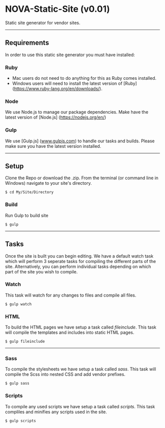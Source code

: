 # NOVA-Static-Site (v0.01)
Static site generator for vendor sites.
___
## Requirements
In order to use this static site generator you must have installed:

### Ruby
  - Mac users do not need to do anything for this as Ruby comes installed.
  - Windows users will need to install the latest version of [Ruby] (https://www.ruby-lang.org/en/downloads/).
  
### Node
We use Node.js to manage our package dependencies. Make have the latest version of [Node.js] (https://nodejs.org/en/)
  
### Gulp
We use [Gulp.js] (www.gulpjs.com) to handle our tasks and builds. Please make sure you have the latest version installed.

___
## Setup

Clone the Repo or download the .zip.
From the terminal (or command line in Windows) navigate to your site's directory.

```Linux Kernel Module
$ cd My/Site/Directory
```
### Build
Run Gulp to build site

```Linux Kernel Module
$ gulp
```
___
## Tasks
Once the site is built you can begin editing. We have a default watch task which will perform 3 seperate tasks for compiling the different parts of the site. Alternatively, you can perform individual tasks depending on which part of the site you wish to compile.

### Watch
This task will watch for any changes to files and compile all files.

```Linux Kernel Module
$ gulp watch
```

### HTML
To build the HTML pages we have setup a task called *fileinclude*. This task will compile the templates and includes into static HTML pages.

```Linux Kernel Module
$ gulp fileinclude
```
___
### Sass
To compile the stylesheets we have setup a task called *sass*. This task will compile the Scss into nested CSS and add vendor prefixes.

```Linux Kernel Module
$ gulp sass
```

### Scripts
To compile any used scripts we have setup a task called *scripts*. This task compliles and minifies any scripts used in the site.

```Linux Kernel Module
$ gulp scripts
```
